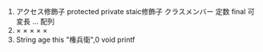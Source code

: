 1.  アクセス修飾子  protected   private staic修飾子 クラスメンバー  定数    final   可変長  ... 配列
2.  ×   ×   ×   ×   ×
3.  String  age this  "権兵衛",0  void    printf